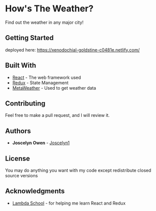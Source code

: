 # How's The Weather?

Find out the weather in any major city!

## Getting Started

deployed here: https://xenodochial-goldstine-c0481e.netlify.com/


## Built With

* [React](https://reactjs.org/) - The web framework used
* [Redux](https://redux.js.org/) - State Management
* [MetaWeather](https://www.metaweather.com/api/) - Used to get weather data

## Contributing

Feel free to make a pull request, and I will review it.



## Authors

* **Joscelyn Owen** - [Joscelyn1](https://github.com/Joscelyn1)


## License

You may do anything you want with my code except redistribute closed source versions

## Acknowledgments

* [Lambda School](https://lambdaschool.com/) - for helping me learn React and Redux
